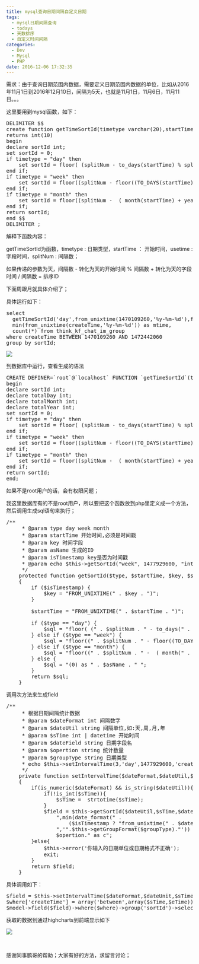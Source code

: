 ```yaml
---
title: mysql查询日期间隔自定义日期
tags:
  - mysql日期间隔查询
  - todays
  - 天数排序
  - 自定义时间间隔
categories:
  - Dev
  - Mysql
  - PHP
date: 2016-12-06 17:32:35
---
```


需求：由于查询日期范围内数据，需要定义日期范围内数据的单位，比如从2016年11月1日到2016年12月10日，间隔为5天，也就是11月1日，11月6日，11月11日。。。
<!-- more -->
这里要用到mysql函数，如下：
<pre class="lang:mysql decode:true ">DELIMITER $$
create function getTimeSortId(timetype varchar(20),startTime datetime,usetime datetime,splitNum int(10))
returns int(10)
begin
declare sortId int;
set sortId = 0;
if timetype = "day" then
	set sortId = floor( (splitNum - to_days(startTime) % splitNum + to_days(usetime) )/splitNum ); 
end if;
if timetype = "week" then
	set sortId = floor((splitNum - floor((TO_DAYS(startTime) + 5 )/7) % splitNum + floor((TO_DAYS(usetime) + 5 )/7) )/splitNum);
end if;
if timetype = "month" then
	set sortId = floor((splitNum -  ( month(startTime) + year(startTime) * 12) % splitNum + ( month(usetime) + year(usetime) * 12) )/splitNum);
end if;
return sortId;
end $$
DELIMITER ;
</pre>
解释下函数内容：

getTimeSortId为函数，timetype : 日期类型，startTime ： 开始时间，usetime : 字段时间，splitNum : 间隔数；

如果传递的参数为天，间隔数 - 转化为天的开始时间 % 间隔数 + 转化为天的字段时间 / 间隔数 = 排序ID

下面周跟月就具体介绍了；

具体运行如下：
<pre class="lang:mysql decode:true">select 
  getTimeSortId('day',from_unixtime(1470109260,'%y-%m-%d'),from_unixtime(createTime,'%y-%m-%d'),3) as sortId,
  min(from_unixtime(createTime,'%y-%m-%d')) as mtime,
  count(*) from think_kf_chat_im_group 
where createTime BETWEEN 1470109260 AND 1472442060 
group by sortId;</pre>
![](http://blog.cenhq.com/wp-content/uploads/2016/12/QQ20161206-0.png)

到数据库中运行，查看生成的语法
<pre class="lang:mysql decode:true ">CREATE DEFINER=`root`@`localhost` FUNCTION `getTimeSortId`(timetype varchar(20),startTime datetime,usetime datetime,splitNum int(10)) RETURNS int(10)
begin
declare sortId int;
declare totalDay int;
declare totalMonth int;
declare totalYear int;
set sortId = 0;
if timetype = "day" then
	set sortId = floor( (splitNum - to_days(startTime) % splitNum + to_days(usetime) )/splitNum ); 
end if;
if timetype = "week" then
	set sortId = floor((splitNum - floor((TO_DAYS(startTime) + 5 )/7) % splitNum + floor((TO_DAYS(usetime) + 5 )/7) )/splitNum);
end if;
if timetype = "month" then
	set sortId = floor((splitNum -  ( month(startTime) + year(startTime) * 12) % splitNum + ( month(usetime) + year(usetime) * 12) )/splitNum);
end if;
return sortId;
end;</pre>
如果不是root用户的话，会有权限问题；

我这里数据库有的不是root用户，所以要把这个函数放到php里定义成一个方法，然后调用生成sql语句来执行；
<pre class="lang:php decode:true ">/**
     * @param type day week month
     * @param startTime 开始时间,必须是时间戳
     * @param key 时间字段
     * @param asName 生成的ID
     * @param isTimestamp key是否为时间戳
     * @param echo $this-&gt;getSortId("week", 1477929600, "intitime", 2, "sortId", false);
     */
    protected function getSortId($type, $startTime, $key, $splitNum, $asName = "sortId", $isTimestamp = false)
    {
        if ($isTimestamp) {
            $key = "FROM_UNIXTIME(" . $key . ")";
        }

        $startTime = "FROM_UNIXTIME(" . $startTime . ")";

        if ($type == "day") {
            $sql = "floor( (" . $splitNum . " - to_days(" . $startTime . ") % " . $splitNum . " + to_days(" . $key . ") )/" . $splitNum . " ) as " . $asName . " ";
        } else if ($type == "week") {
            $sql = "floor((" . $splitNum . " - floor((TO_DAYS(" . $startTime . ") + 5 )/7) % " . $splitNum . " + floor((TO_DAYS(" . $key . ") + 5 )/7) )/" . $splitNum . ") as " . $asName . " ";
        } else if ($type == "month") {
            $sql = "floor((" . $splitNum . " -  ( month(" . $startTime . ") + year('" . $startTime . "') * 12) % " . $splitNum . " + ( month(" . $key . ") + year('" . $key . "') * 12) )/" . $splitNum . ") as " . $asName . " ";
        } else {
            $sql = "(0) as " . $asName . " ";
        }
        return $sql;
    }</pre>
调用次方法来生成field
<pre class="lang:php decode:true ">/**
     * 根据日期间隔统计数据
     * @param $dateFormat int 间隔数字
     * @param $dateUtil string 间隔单位,如:天,周,月,年
     * @param $sTime int | datetime 开始时间
     * @param $dateField string 日期字段名
     * @param $opertion string 统计数量
     * @param $groupType string 日期类型
     * echo $this-&gt;setIntervalTime(3,'day',1477929600,'createTime','count(*)','day');
     */
    private function setIntervalTime($dateFormat,$dateUtil,$sTime,$dateField,$opertion,$groupType,$isTimestamp = true)
    {
        if(is_numeric($dateFormat) &amp;&amp; is_string($dateUtil)){
            if(!is_int($sTime)){
                $sTime =  strtotime($sTime);
            }
            $field = $this-&gt;getSortId($dateUtil,$sTime,$dateField,$dateFormat,"sortId",$isTimestamp) .
                ",min(date_format(" .
                    ($isTimestamp ? "from_unixtime(" . $dateField . ")" : $dateField).
                ",'".$this-&gt;getGroupFormat($groupType)."')) as mtime,".
                $opertion." as c";
        }else{
            $this-&gt;error('你输入的日期单位或日期格式不正确');
            exit;
        }
        return $field;
    }</pre>
具体调用如下：
<pre class="lang:php decode:true ">$field = $this-&gt;setIntervalTime($dateFormat,$dateUnit,$sTime,'createTime','count(*)',$groupType);
$where['createTime'] = array('between',array($sTime,$eTime));
$model-&gt;field($field)-&gt;where($where)-&gt;group('sortId')-&gt;select();</pre>
获取的数据到通过highcharts到前端显示如下

![](http://blog.cenhq.com/wp-content/uploads/2016/12/QQ20161206-1.png)

&nbsp;

感谢同事鹏哥的帮助；大家有好的方法，求留言讨论；
